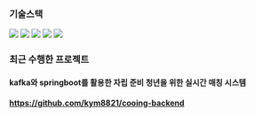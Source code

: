 ### 기술스택
<img src="https://img.shields.io/badge/springboot-E34F26?style=for-the-badge&logo=springboot&logoColor=green"> <img src="https://img.shields.io/badge/java-E34F26?style=for-the-badge&logo=java&logoColor=white"> <img src="https://img.shields.io/badge/kotlin-E34F26?style=for-the-badge&logo=kotlin&logoColor=purple"> <img src="https://img.shields.io/badge/django-E34F26?style=for-the-badge&logo=django&logoColor=white"> <img src="https://img.shields.io/badge/express-E34F26?style=for-the-badge&logo=express&logoColor=blue">

### 최근 수행한 프로젝트
#### kafka와 springboot를 활용한 자립 준비 청년을 위한 실시간 매칭 시스템
#### https://github.com/kym8821/cooing-backend
<!--
**kym8821/kym8821** is a ✨ _special_ ✨ repository because its `README.md` (this file) appears on your GitHub profile.

Here are some ideas to get you started:

- 🔭 I’m currently working on ...
- 🌱 I’m currently learning ...
- 👯 I’m looking to collaborate on ...
- 🤔 I’m looking for help with ...
- 💬 Ask me about ...
- 📫 How to reach me: ...
- 😄 Pronouns: ...
- ⚡ Fun fact: ...
-->

